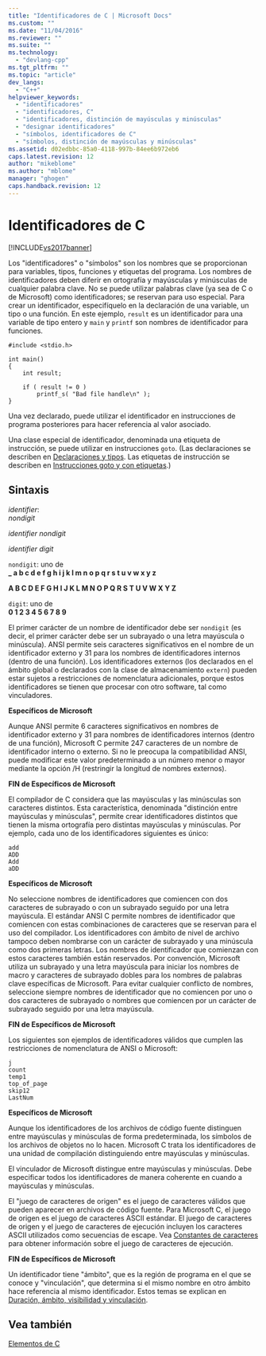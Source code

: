 ```yaml
---
title: "Identificadores de C | Microsoft Docs"
ms.custom: ""
ms.date: "11/04/2016"
ms.reviewer: ""
ms.suite: ""
ms.technology: 
  - "devlang-cpp"
ms.tgt_pltfrm: ""
ms.topic: "article"
dev_langs: 
  - "C++"
helpviewer_keywords: 
  - "identificadores"
  - "identificadores, C"
  - "identificadores, distinción de mayúsculas y minúsculas"
  - "designar identificadores"
  - "símbolos, identificadores de C"
  - "símbolos, distinción de mayúsculas y minúsculas"
ms.assetid: d02edbbc-85a0-4118-997b-84ee6b972eb6
caps.latest.revision: 12
author: "mikeblome"
ms.author: "mblome"
manager: "ghogen"
caps.handback.revision: 12
---
```

# Identificadores de C
[!INCLUDE[vs2017banner](../assembler/inline/includes/vs2017banner.md)]

Los "identificadores" o "símbolos" son los nombres que se proporcionan para variables, tipos, funciones y etiquetas del programa.  Los nombres de identificadores deben diferir en ortografía y mayúsculas y minúsculas de cualquier palabra clave.  No se puede utilizar palabras clave \(ya sea de C o de Microsoft\) como identificadores; se reservan para uso especial.  Para crear un identificador, especifíquelo en la declaración de una variable, un tipo o una función.  En este ejemplo, `result` es un identificador para una variable de tipo entero y `main` y `printf` son nombres de identificador para funciones.  
  
```  
#include <stdio.h>  
  
int main()  
{  
    int result;  
  
    if ( result != 0 )  
        printf_s( "Bad file handle\n" );  
}  
```  
  
 Una vez declarado, puede utilizar el identificador en instrucciones de programa posteriores para hacer referencia al valor asociado.  
  
 Una clase especial de identificador, denominada una etiqueta de instrucción, se puede utilizar en instrucciones `goto`. \(Las declaraciones se describen en [Declaraciones y tipos](../c-language/declarations-and-types.md). Las etiquetas de instrucción se describen en [Instrucciones goto y con etiquetas](../c-language/goto-and-labeled-statements-c.md).\)  
  
## Sintaxis  
 *identifier*:  
 *nondigit*  
  
 *identifier nondigit*  
  
 *identifier digit*  
  
 `nondigit`: uno de  
 **\_ a b c d e f g h i j k l m n o p q r s t u v w x y z**  
  
 **A B C D E F G H I J K L M N O P Q R S T U V W X Y Z**  
  
 `digit`: uno de  
 **0 1 2 3 4 5 6 7 8 9**  
  
 El primer carácter de un nombre de identificador debe ser `nondigit` \(es decir, el primer carácter debe ser un subrayado o una letra mayúscula o minúscula\).  ANSI permite seis caracteres significativos en el nombre de un identificador externo y 31 para los nombres de identificadores internos \(dentro de una función\).  Los identificadores externos \(los declarados en el ámbito global o declarados con la clase de almacenamiento `extern`\) pueden estar sujetos a restricciones de nomenclatura adicionales, porque estos identificadores se tienen que procesar con otro software, tal como vinculadores.  
  
 **Específicos de Microsoft**  
  
 Aunque ANSI permite 6 caracteres significativos en nombres de identificador externo y 31 para nombres de identificadores internos \(dentro de una función\), Microsoft C permite 247 caracteres de un nombre de identificador interno o externo.  Si no le preocupa la compatibilidad ANSI, puede modificar este valor predeterminado a un número menor o mayor mediante la opción \/H \(restringir la longitud de nombres externos\).  
  
 **FIN de Específicos de Microsoft**  
  
 El compilador de C considera que las mayúsculas y las minúsculas son caracteres distintos.  Esta característica, denominada "distinción entre mayúsculas y minúsculas", permite crear identificadores distintos que tienen la misma ortografía pero distintas mayúsculas y minúsculas.  Por ejemplo, cada uno de los identificadores siguientes es único:  
  
```  
add  
ADD  
Add  
aDD  
```  
  
 **Específicos de Microsoft**  
  
 No seleccione nombres de identificadores que comiencen con dos caracteres de subrayado o con un subrayado seguido por una letra mayúscula.  El estándar ANSI C permite nombres de identificador que comiencen con estas combinaciones de caracteres que se reservan para el uso del compilador.  Los identificadores con ámbito de nivel de archivo tampoco deben nombrarse con un carácter de subrayado y una minúscula como dos primeras letras.  Los nombres de identificador que comienzan con estos caracteres también están reservados.  Por convención, Microsoft utiliza un subrayado y una letra mayúscula para iniciar los nombres de macro y caracteres de subrayado dobles para los nombres de palabras clave específicas de Microsoft.  Para evitar cualquier conflicto de nombres, seleccione siempre nombres de identificador que no comiencen por uno o dos caracteres de subrayado o nombres que comiencen por un carácter de subrayado seguido por una letra mayúscula.  
  
 **FIN de Específicos de Microsoft**  
  
 Los siguientes son ejemplos de identificadores válidos que cumplen las restricciones de nomenclatura de ANSI o Microsoft:  
  
```  
j  
count  
temp1  
top_of_page  
skip12  
LastNum  
```  
  
 **Específicos de Microsoft**  
  
 Aunque los identificadores de los archivos de código fuente distinguen entre mayúsculas y minúsculas de forma predeterminada, los símbolos de los archivos de objetos no lo hacen.  Microsoft C trata los identificadores de una unidad de compilación distinguiendo entre mayúsculas y minúsculas.  
  
 El vinculador de Microsoft distingue entre mayúsculas y minúsculas.  Debe especificar todos los identificadores de manera coherente en cuando a mayúsculas y minúsculas.  
  
 El "juego de caracteres de origen" es el juego de caracteres válidos que pueden aparecer en archivos de código fuente.  Para Microsoft C, el juego de origen es el juego de caracteres ASCII estándar.  El juego de caracteres de origen y el juego de caracteres de ejecución incluyen los caracteres ASCII utilizados como secuencias de escape.  Vea [Constantes de caracteres](../c-language/c-character-constants.md) para obtener información sobre el juego de caracteres de ejecución.  
  
 **FIN de Específicos de Microsoft**  
  
 Un identificador tiene "ámbito", que es la región de programa en el que se conoce y "vinculación", que determina si el mismo nombre en otro ámbito hace referencia al mismo identificador.  Estos temas se explican en [Duración, ámbito, visibilidad y vinculación](../c-language/lifetime-scope-visibility-and-linkage.md).  
  
## Vea también  
 [Elementos de C](../c-language/elements-of-c.md)